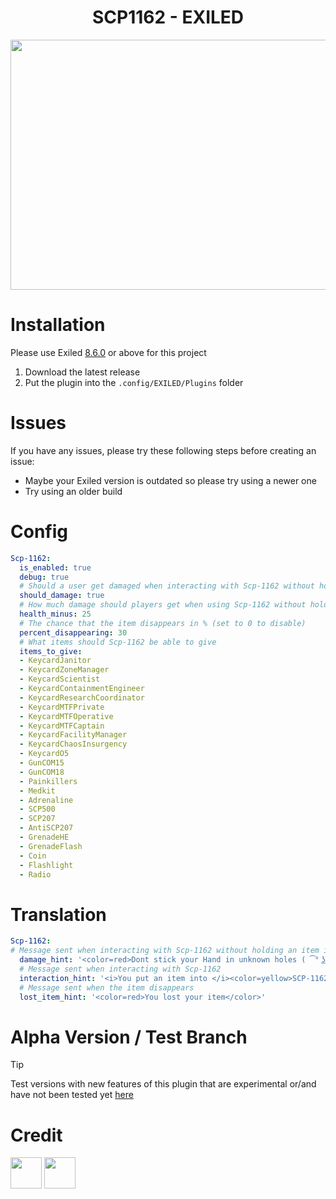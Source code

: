 <div align="center">
  <h1>SCP1162 - EXILED</h1>
  <img src="https://github.com/Marikider/SCP1162/blob/main/image.png?raw=true" width="800" height="400">
</div>

# Installation
Please use Exiled [8.6.0](https://github.com/Exiled-Team/EXILED/releases/tag/8.6.0) or above for this project

1. Download the latest release
2. Put the plugin into the `.config/EXILED/Plugins` folder

# Issues
If you have any issues, please try these following steps before creating an issue:
- Maybe your Exiled version is outdated so please try using a newer one
- Try using an older build

# Config
```yaml
Scp-1162:
  is_enabled: true
  debug: true
  # Should a user get damaged when interacting with Scp-1162 without holding an item in hand
  should_damage: true
  # How much damage should players get when using Scp-1162 without holding an item in hand
  health_minus: 25
  # The chance that the item disappears in % (set to 0 to disable)
  percent_disappearing: 30
  # What items should Scp-1162 be able to give
  items_to_give:
  - KeycardJanitor
  - KeycardZoneManager
  - KeycardScientist
  - KeycardContainmentEngineer
  - KeycardResearchCoordinator
  - KeycardMTFPrivate
  - KeycardMTFOperative
  - KeycardMTFCaptain
  - KeycardFacilityManager
  - KeycardChaosInsurgency
  - KeycardO5
  - GunCOM15
  - GunCOM18
  - Painkillers
  - Medkit
  - Adrenaline
  - SCP500
  - SCP207
  - AntiSCP207
  - GrenadeHE
  - GrenadeFlash
  - Coin
  - Flashlight
  - Radio
```

# Translation
```yaml
Scp-1162:
# Message sent when interacting with Scp-1162 without holding an item in hand
  damage_hint: '<color=red>Dont stick your Hand in unknown holes ( ͡° ͜ʖ ͡° )</color>'
  # Message sent when interacting with Scp-1162
  interaction_hint: '<i>You put an item into </i><color=yellow>SCP-1162</color><i> and got Another!</i>'
  # Message sent when the item disappears
  lost_item_hint: '<color=red>You lost your item</color>'
```
# Alpha Version / Test Branch
> [!TIP]
> Test versions with new features of this plugin that are experimental or/and have not been tested yet [here](https://github.com/Marikider/SCP1162/tree/alpha-testing)
# Credit
<a href="https://github.com/Marikider"><img src="https://avatars.githubusercontent.com/u/68015763?v=4" width="50"></a>
<a href="https://github.com/Vxrpenter"><img src="https://avatars.githubusercontent.com/u/110356385?v=4" width="50"></a>

